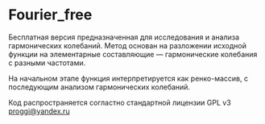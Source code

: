 # Fourier_free
Бесплатная версия предназначенная для исследования и анализа гармонических колебаний.
Метод основан на разложении исходной функции на элементарные составляющие — гармонические колебания
с разными частотами.

На начальном этапе функция интерпретируется как ренко-массив, с последующим анализом гармонических колебаний.

Код распространяется согластно стандартной лицензии GPL v3
proggi@yandex.ru
